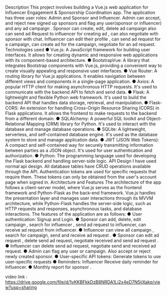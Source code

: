 Description
This project involves building a Vue.js web application for Influencer Engagement & Sponsorship Coordination app. The application has three user roles: Admin and Sponsor and Influencer. Admin can accept, and reject new signed up sponsors and flag any user(sponsor or influencer) and any ad campaign . Sponsor can create, edit, delete ad campaign also can send ad Request to influencer for creating ad , can also negotiate with sponsor with chat. Influencer can edit their profile , can send ad request for a campaign, can create ad for the campaign, negotiate for an ad request.
Technologies used
    ● Vue.js: A JavaScript framework for building user interfaces. It allows for creating dynamic and responsive web applications with its component-based architecture.
    ● BootstrapVue: A library that integrates Bootstrap components with Vue.js, providing a convenient way to create visually appealing and responsive user interfaces.
    ● Vue Router: A routing library for Vue.js applications. It enables navigation between different views and components in a single-page application.
    ● Axios: A popular HTTP client for making asynchronous HTTP requests. It's used to communicate with the backend API to fetch and send data.
    ● Flask: A lightweight and flexible Python web framework. It's used to build the backend API that handles data storage, retrieval, and manipulation.
    ● Flask-CORS: An extension for handling Cross-Origin Resource Sharing (CORS) in Flask applications. It allows the frontend to make requests to the backend from a different domain.
    ● SQLAlchemy: A powerful SQL toolkit and Object-Relational Mapping (ORM) library for Python. It's used to interact with the database and manage database operations.
    ● SQLite: A lightweight, serverless, and self-contained database engine. It's used as the database system to store and manage application data.
    ● JWT (JSON Web Tokens): A compact and self-contained way for securely transmitting information between parties as a JSON object. It's used for user authentication and authorization.
    ● Python: The programming language used for developing the Flask backend and handling server-side logic.
API Design
I have used normal api design. All database tables have CRUD operations available through the API. Authentication tokens are used for specific requests that require them. These tokens can only be obtained from the user's account page when signed in.
Architecture and Features
The architecture of the app follows a client-server model, where Vue.js serves as the frontend framework and Python-Flask as the back-end framework. Vue.js handles the presentation layer and manages user interactions through its MVVM architecture, while Python-Flask handles the server-side logic, such as HTTP requests and responses, asynchronous tasks, and database interactions.
The features of the application are as follows:
    ● User authentication: Signup and Login.
    ● Sponsor can add, delete, edit campaign , search for influencer , send ad request to influencer, can receive ad request from influencer.
    ● Influencer can view all campaign , search for campaign, send and receive ad request .
    ● Sponsor can edit ad request , delete send ad request, negotiate received and send ad request .
    ● Influencer can delete send ad request, negotiate send and received ad request.
    ● Admin can flag any user or campaign. Also accept or reject newly created sponsor.
    ● User-specific API tokens: Generate tokens to use user-specific requests
    ● Reminders: Influencer Receive daily reminder for Influencer.
    ● Monthly report for sponsor .

video link : https://drive.google.com/file/d/1vKKBFkkDzB8NRDA1Lj2x4eD7N5ijXakq/view?usp=sharing
